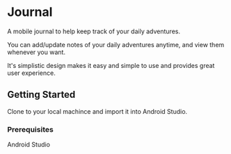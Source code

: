 # Journal

A mobile journal to help keep track of your daily adventures.

You can add/update notes of your daily adventures anytime, and view them whenever you want.

It's simplistic design makes it easy and simple to use and provides great user experience.

## Getting Started

Clone to your local machince and import it into Android Studio.

### Prerequisites

Android Studio
